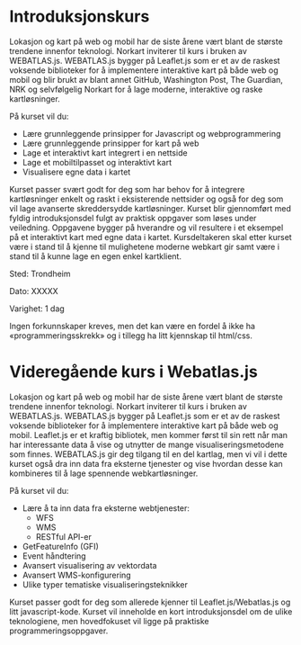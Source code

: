 Introduksjonskurs
=================

Lokasjon og kart på web og mobil har de siste årene vært blant de største trendene innenfor teknologi. Norkart inviterer til kurs i bruken av WEBATLAS.js. WEBATLAS.js bygger på Leaflet.js som er et av de raskest voksende biblioteker for å implementere interaktive kart på både web og mobil og blir brukt av blant annet GitHub, Washington Post, The Guardian, NRK og selvfølgelig Norkart for å lage moderne, interaktive og raske kartløsninger.

På kurset vil du:
* Lære grunnleggende prinsipper for Javascript og webprogrammering
* Lære grunnleggende prinsipper for kart på web
* Lage et interaktivt kart integrert i en nettside
* Lage et mobiltilpasset og interaktivt kart
* Visualisere egne data i kartet

Kurset passer svært godt for deg som har behov for å integrere kartløsninger enkelt og raskt i eksisterende nettsider og også for deg som vil lage avanserte skreddersydde kartløsninger. Kurset blir gjennomført med fyldig introduksjonsdel fulgt av praktisk oppgaver som løses under veiledning. Oppgavene bygger på hverandre og vil resultere i et eksempel på et interaktivt kart med egne data i kartet. Kursdeltakeren skal etter kurset være i stand til å kjenne til mulighetene moderne webkart gir samt være i stand til å kunne lage en egen enkel kartklient. 

Sted: Trondheim

Dato: XXXXX

Varighet: 1 dag

Ingen forkunnskaper kreves, men det kan være en fordel å ikke ha «programmeringsskrekk» og i tillegg ha litt kjennskap til html/css. 

Videregående kurs i Webatlas.js
===============================

Lokasjon og kart på web og mobil har de siste årene vært blant de største trendene innenfor teknologi. Norkart inviterer til kurs i bruken av WEBATLAS.js. WEBATLAS.js bygger på Leaflet.js som er et av de raskest voksende biblioteker for å implementere interaktive kart på både web og mobil. Leaflet.js er et kraftig bibliotek, men kommer først til sin rett når man har interessante data å vise og utnytter de mange visualiseringsmetodene som finnes. WEBATLAS.js gir deg tilgang til en del kartlag, men vi vil i dette kurset også dra inn data fra eksterne tjenester og vise hvordan desse kan kombineres til å lage spennende webkartløsninger. 

På kurset vil du:
* Lære å ta inn data fra eksterne webtjenester:
	* WFS 
	* WMS
	* RESTful API-er
* GetFeatureInfo (GFI)
* Event håndtering
* Avansert visualisering av vektordata
* Avansert WMS-konfigurering
* Ulike typer tematiske visualiseringsteknikker

Kurset passer godt for deg som allerede kjenner til Leaflet.js/Webatlas.js og litt javascript-kode. Kurset vil inneholde en kort introduksjonsdel om de ulike teknologiene, men hovedfokuset vil ligge på praktiske programmeringsoppgaver.
